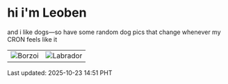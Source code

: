 # hi i'm Leoben

and i like dogs—so have some random dog pics that change whenever my CRON feels like it

|  |  |
|--------|----------|
| ![Borzoi](https://random-dog-vercel.vercel.app/api/random-borzoi?v=1761202317) | ![Labrador](https://random-dog-vercel.vercel.app/api/random-labrador?v=1761202317) |

Last updated: 2025-10-23 14:51 PHT
